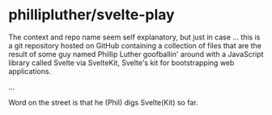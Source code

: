 # phillipluther/svelte-play

The context and repo name seem self explanatory, but just in case … this is a git repository hosted on GitHub containing a collection of files that are the result of some guy named Phillip Luther goofballin' around with a JavaScript library called Svelte via SvelteKit, Svelte's kit for bootstrapping web applications.

…

Word on the street is that he (Phil) digs Svelte(Kit) so far.
